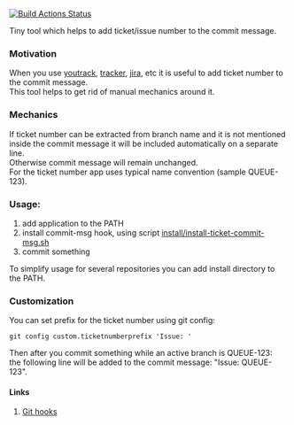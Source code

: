 [![Build Actions Status](https://github.com/yantonov/ticket-commit-msg/workflows/ci/badge.svg)](https://github.com/yantonov/ticket-commit-msg/actions)

Tiny tool which helps to add ticket/issue number to the commit message.

### Motivation
When you use [youtrack](https://www.jetbrains.com/youtrack/), [tracker](https://yandex.com/tracker/), [jira](https://www.atlassian.com/software/jira), etc it is useful to add ticket number to the commit message.  
This tool helps to get rid of manual mechanics around it.

### Mechanics
If ticket number can be extracted from branch name and it is not mentioned inside the commit message it will be included automatically on a separate line.  
Otherwise commit message will remain unchanged.  
For the ticket number app uses typical name convention (sample QUEUE-123).

### Usage:
1. add application to the PATH
2. install commit-msg hook, using script [install/install-ticket-commit-msg.sh](https://github.com/yantonov/ticket-commit-msg/blob/master/install/install-ticket-commit-msg.sh)
3. commit something

To simplify usage for several repositories you can add install directory to the PATH.

### Customization
You can set prefix for the ticket number using git config:
```
git config custom.ticketnumberprefix 'Issue: '
```
Then after you commit something while an active branch is QUEUE-123:  
the following line will be added to the commit message: "Issue: QUEUE-123".

#### Links
1. [Git hooks](https://git-scm.com/book/en/v2/Customizing-Git-Git-Hooks)
